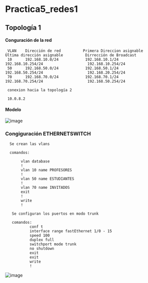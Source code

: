 # Practica5_redes1

## Topología 1

#### Conguración de la red
     VLAN	 Dirección de red	       Primera Direccion asignable	     Última dirección asignable          Dirrección de Broadcast
     10      192.168.10.0/24	        192.168.10.1/24	                 192.168.10.254/24	                  192.168.10.254/24
     50      192.168.50.0/24	        192.168.50.1/24	                 192.168.50.254/24	                  192.168.20.254/24
     70      192.168.70.0/24	        192.168.70.1/24	                 192.168.70.254/24	                  192.168.50.254/24
     
     conexion hacia la topología 2
     
     10.0.8.2
     
     

#### Modelo

 ![image](https://drive.google.com/uc?export=view&id=1BQ-fCsdt3CxOaAj7pNRfwsAWSO6mHVYn)
 
 
 
 ### Congiguración ETHERNETSWITCH 
 
      Se crean las vlans
      
      comandos:
      
           vlan database
           !
           vlan 10 name PROFESORES
           !
           vlan 50 name ESTUDIANTES
           !
           vlan 70 name INVITADOS
           exit
           !
           write
           !
           
       Se configuran los puertos en modo trunk 
       
       comandos:
               conf t
               interface range fastEthernet 1/0 - 15 
               speed 100
               duplex full
               switchport mode trunk
               no shutdown
               exit
               exit
               write
               !
  ![image](https://drive.google.com/uc?export=view&id=1R5gkwkz9ZBy0ILA1zgjpWAEQPnvulqk7)
 


 
